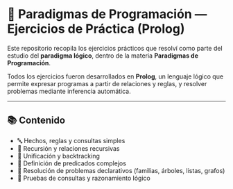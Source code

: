 # 🧩 Paradigmas de Programación — Ejercicios de Práctica (Prolog)

Este repositorio recopila los ejercicios prácticos que resolví como parte del estudio del **paradigma lógico**, dentro de la materia **Paradigmas de Programación**.

Todos los ejercicios fueron desarrollados en **Prolog**, un lenguaje lógico que permite expresar programas a partir de relaciones y reglas, y resolver problemas mediante inferencia automática.

---

## 📚 Contenido

- 🔤 Hechos, reglas y consultas simples
- 🔁 Recursión y relaciones recursivas
- 🔎 Unificación y backtracking
- 🧠 Definición de predicados complejos
- 📐 Resolución de problemas declarativos (familias, árboles, listas, grafos)
- 🧪 Pruebas de consultas y razonamiento lógico

